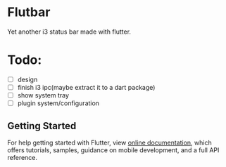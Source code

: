 # Flutbar

Yet another i3 status bar made with flutter.

# Todo:

- [ ] design
- [ ] finish i3 ipc(maybe extract it to a dart package)
- [ ] show system tray
- [ ] plugin system/configuration

## Getting Started


For help getting started with Flutter, view 
[online documentation](https://flutter.dev/docs), which offers tutorials,
samples, guidance on mobile development, and a full API reference.
